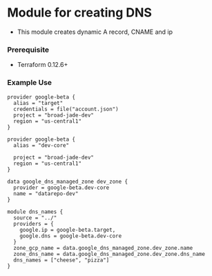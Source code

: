 # Module for creating DNS

- This module creates dynamic A record, CNAME and ip

### Prerequisite
- Terraform 0.12.6+

### Example Use
```
provider google-beta {
  alias = "target"
  credentials = file("account.json")
  project = "broad-jade-dev"
  region = "us-central1"
}

provider google-beta {
  alias = "dev-core"

  project = "broad-jade-dev"
  region = "us-central1"
}

data google_dns_managed_zone dev_zone {
  provider = google-beta.dev-core
  name = "datarepo-dev"
}

module dns_names {
  source = "../"
  providers = {
    google.ip = google-beta.target,
    google.dns = google-beta.dev-core
  }
  zone_gcp_name = data.google_dns_managed_zone.dev_zone.name
  zone_dns_name = data.google_dns_managed_zone.dev_zone.dns_name
  dns_names = ["cheese", "pizza"]
}
```
